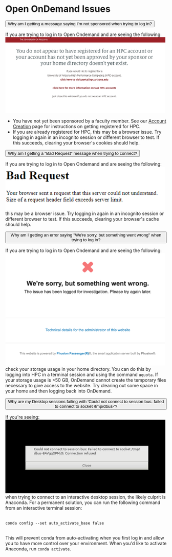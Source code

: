 # Open OnDemand Issues


<link rel="stylesheet" href="../../../assets/stylesheets/animated_dropdown.css">
<link rel="stylesheet" href="../../../assets/stylesheets/spacing.css">


<html>
    
<button class="collapsible">Why am I getting a message saying I'm not sponsored when trying to log in?</button>
<div class="content">
  <p>
      If you are trying to log in to Open Ondemand and are seeing the following:
      <img src="images/not_yet_approved.png" style="width:500px;">
      <ul>
          <li>You have not yet been sponsored by a faculty member. See our <a href="../../../registration_and_access/account_creation/">Account Creation</a> page for instructions on getting registered for HPC.</li>
          <li>If you are already registered for HPC, this may be a browser issue. Try logging in again in an incognito session or different browser to test. If this succeeds, clearing your browser's cookies should help.</li>
      </ul>
  </p>
</div>

<button class="collapsible">Why am I getting a "Bad Request" message when trying to connect?</button>
<div class="content">
  <p>
      If you are trying to log in to Open Ondemand and are seeing the following:
      <br>
      <img src="images/bad_request.png" style="width:500px;">
      <br>
      this may be a browser issue. Try logging in again in an incognito session or different browser to test. If this succeeds, clearing your browser's cache should help.
  </p>
</div>

<button class="collapsible">Why am I getting an error saying "We're sorry, but something went wrong" when trying to log in?</button>
<div class="content">
  <p>
      If you are trying to log in to Open Ondemand and are seeing the following:
      <br>
      <img src="images/somethingwentwrong.png" style="width:500px;">
      <br>
      check your storage usage in your home directory. You can do this by logging into HPC in a terminal session and using the command <code>uquota</code>. If your storage usage is >50 GB, OnDemand cannot create the temporary files necessary to give access to the website. Try clearing out some space in your home and then logging back into OnDemand.
  </p>
</div>

<button class="collapsible">Why are my Desktop sessions failing with 'Could not connect to session bus: failed to connect to socket /tmp/dbus-'?</button>
<div class="content">
  <p>
      If you're seeing:
      <br>
      <img src="images/dbus_error.png" style="width:500px;">
      <br>
      when trying to connect to an interactive desktop session, the likely culprit is Anaconda. For a permanent solution, you can run the following command from an interactive terminal session:
      <pre><code>
conda config --set auto_activate_base false
      </code></pre>
      This will prevent conda from auto-activating when you first log in and allow you to have more control over your environment. When you'd like to activate Anaconda, run <code>conda activate</code>. 
  </p>
</div>
    
    
<div class="vertical-space"></div>
<script src="../../../assets/javascripts/animated_dropdown.js"></script>


</html>
